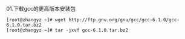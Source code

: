 
01.下载gcc的更高版本安装包

```shell
[root@zhangyz ~]# wget http://ftp.gnu.org/gnu/gcc/gcc-6.1.0/gcc-6.1.0.tar.bz2
[root@zhangyz ~]# tar -jxvf gcc-6.1.0.tar.bz2
```

